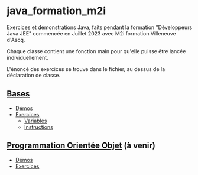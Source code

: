# java_formation_m2i

Exercices et démonstrations Java, faits pendant la formation "Développeurs Java JEE" commencée en Juillet 2023 avec M2i formation Villeneuve d'Ascq.

Chaque classe contient une fonction main pour qu'elle puisse être lancée individuellement.

L'énoncé des exercices se trouve dans le fichier, au dessus de la déclaration de classe.

## [Bases](/java_base/)

- [Démos](/java_base/src/demos/)
- [Exercices](/java_base/src/exos/)
    - [Variables](/java_base/src/exos/Variables/)
    - [Instructions](/java_base/src/exos/Instructions/)

## [Programmation Orientée Objet](/java_poo/) (à venir)

- [Démos](/java_poo/src/demos/)
- [Exercices](/java_poo/src/exos/)